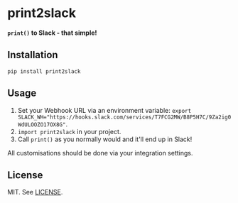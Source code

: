 # print2slack

**`print()` to Slack - that simple!**

## Installation

`pip install print2slack`

## Usage

1. Set your Webhook URL via an environment variable: `export SLACK_WH="https://hooks.slack.com/services/T7FCG2MW/B8P5H7C/9Za2ig0WdULOOZO17OX8G"`.
2. `import print2slack` in your project.
3. Call `print()` as you normally would and it'll end up in Slack!

All customisations should be done via your integration settings.

## License

MIT. See [LICENSE](LICENSE).